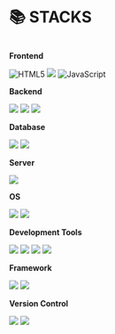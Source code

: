 <h1>📚 STACKS</h1>
<div style="display:flex; flex-direction:column; align-items:flex-start;">
      <p><strong>Frontend</strong></p>
    <div>
        <img  alt="HTML5" src="https://img.shields.io/badge/HTML5-E34F26?style=for-the-badge&logo=html5&logoColor=white">
        <img src= "https://img.shields.io/badge/CSS-239120?&style=for-the-badge&logo=css3&logoColor=white">
        <img alt="JavaScript" src="https://img.shields.io/badge/JavaScript-F7DF1E?style=for-the-badge&logo=JavaScript&logoColor=black">
    </div>
    <p><strong>Backend</strong></p>
    <div>
        <img src="https://img.shields.io/badge/Java-ED8B00?style=for-the-badge&logo=openjdk&logoColor=white">
        <img src="https://img.shields.io/badge/C-00599C?style=for-the-badge&logo=c&logoColor=white">
        <img src="https://img.shields.io/badge/python-3776AB?style=for-the-badge&logo=python&logoColor=white">
    </div>
    <p><strong>Database</strong></p>
    <div>
        <img src="https://img.shields.io/badge/oracle-F80000?style=for-the-badge&logo=oracle&logoColor=white"> 
        <img src="https://img.shields.io/badge/mysql-4479A1?style=for-the-badge&logo=mysql&logoColor=white"> 
    </div>
    <p><strong>Server</strong></p>
    <div>
        <img src="https://img.shields.io/badge/apache tomcat-F8DC75?style=for-the-badge&logo=apachetomcat&logoColor=black">
    </div>
      <p><strong>OS</strong></p>
    <div>
        <img src="https://img.shields.io/badge/linux-FCC624?style=for-the-badge&logo=linux&logoColor=black">
        <img src="https://img.shields.io/badge/Windows-0078D6?style=for-the-badge&logo=windows&logoColor=white">
    </div>
    <p><strong>Development Tools</strong></p>
    <div>
        <img src="https://img.shields.io/badge/Eclipse-2C2255?style=for-the-badge&logo=eclipse&logoColor=white">
        <img src="https://img.shields.io/badge/IntelliJ_IDEA-000000.svg?style=for-the-badge&logo=intellij-idea&logoColor=whit">
        <img src="https://img.shields.io/badge/VIM-%2311AB00.svg?&style=for-the-badge&logo=vim&logoColor=white">
        <img src="https://img.shields.io/badge/Visual_Studio_Code-0078D4?style=for-the-badge&logo=visual%20studio%20code&logoColor=white">
    </div>
    <p><strong>Framework</strong></p>
    <div>
        <img src="https://img.shields.io/badge/spring-6DB33F?style=for-the-badge&logo=spring&logoColor=white"> 
        <img src="https://img.shields.io/badge/Spring Boot-6DB33F?style=for-the-badge&logo=spring boot&logoColor=white">
    </div>
    <p><strong>Version Control</strong></p>
    <div>
        <img src="https://img.shields.io/badge/github-181717?style=for-the-badge&logo=github&logoColor=white">
        <img src="https://img.shields.io/badge/git-F05032?style=for-the-badge&logo=git&logoColor=white">
    </div>
</div>

